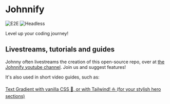 # Johnnify

![E2E](https://github.com/jmagrippis/johnnify/actions/workflows/playwright.yaml/badge.svg)
![Headless](https://github.com/jmagrippis/johnnify/actions/workflows/headless.yaml/badge.svg)

Level up your coding journey!

## Livestreams, tutorials and guides

Johnny often livestreams the creation of this open-source repo, over at [the Johnnify youtube channel](https://www.youtube.com/@johnnifytech). Join us and suggest features!

It's also used in short video guides, such as:

[Text Gradient with vanilla CSS 🍦, or with Tailwind! ⛵️ (for your stylish hero sections)](https://www.youtube.com/watch?v=Bual_cAToQQ)
